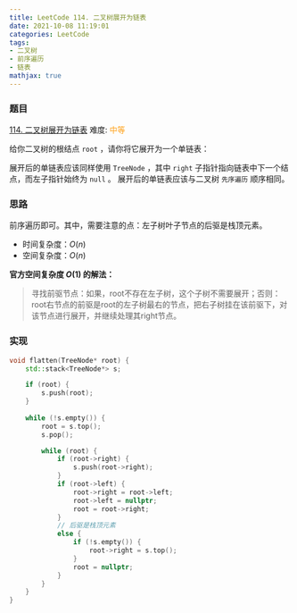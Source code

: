 ```yaml
---
title: LeetCode 114. 二叉树展开为链表
date: 2021-10-08 11:19:01
categories: LeetCode
tags:
- 二叉树
- 前序遍历
- 链表
mathjax: true
---
```


### 题目
[114. 二叉树展开为链表](https://leetcode-cn.com/problems/flatten-binary-tree-to-linked-list/)
难度: <span style="color: rgba(255, 161, 25, 1);">中等</span>

给你二叉树的根结点 `root` ，请你将它展开为一个单链表：
<!-- more -->

展开后的单链表应该同样使用 `TreeNode` ，其中 `right` 子指针指向链表中下一个结点，而左子指针始终为 `null` 。
展开后的单链表应该与二叉树 `先序遍历` 顺序相同。

### 思路
前序遍历即可。其中，需要注意的点：左子树叶子节点的后驱是栈顶元素。

- 时间复杂度：$O(n)$
- 空间复杂度：$O(n)$

**官方空间复杂度 $O(1)$ 的解法：**

> 寻找前驱节点：如果，root不存在左子树，这个子树不需要展开；否则：root右节点的前驱是root的左子树最右的节点，把右子树挂在该前驱下，对该节点进行展开，并继续处理其right节点。

### 实现
``` cpp
void flatten(TreeNode* root) {
    std::stack<TreeNode*> s;

    if (root) {
        s.push(root);
    }
    
    while (!s.empty()) {
        root = s.top();
        s.pop();

        while (root) {
            if (root->right) {
                s.push(root->right);
            }
            if (root->left) {
                root->right = root->left;
                root->left = nullptr;
                root = root->right;
            }
            // 后驱是栈顶元素
            else {
                if (!s.empty()) {
                    root->right = s.top();
                }
                root = nullptr;
            }
        }
    }
}
```
